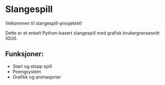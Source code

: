 # Slangespill

Velkommen til slangespill-prosjektet!

Dette er et enkelt Python-basert slangespill med grafisk brukergrensesnitt (GUI).

## Funksjoner:
- Start og stopp spill
- Poengsystem
- Grafikk og animasjoner

